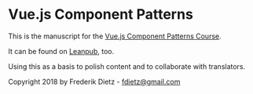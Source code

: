 # Vue.js Component Patterns

This is the manuscript for the [Vue.js Component Patterns Course](https://fdietz.github.io/vue-component-patterns-course.html).

It can be found on [Leanpub](https://leanpub.com/vuejscomponentpatterns), too.

Using this as a basis to polish content and to collaborate with translators.

Copyright 2018 by Frederik Dietz - fdietz@gmail.com